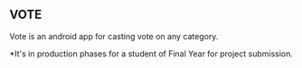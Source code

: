 ## VOTE

Vote is an android app for casting vote on any category.

*It's in production phases for a student of Final Year for project submission. 
